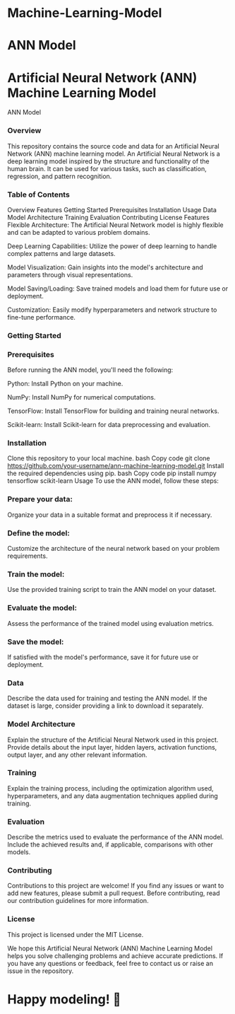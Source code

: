 # Machine-Learning-Model
# ANN Model

# Artificial Neural Network (ANN) Machine Learning Model
ANN Model

### Overview
This repository contains the source code and data for an Artificial Neural Network (ANN) machine learning model. An Artificial Neural Network is a deep learning model inspired by the structure and functionality of the human brain. It can be used for various tasks, such as classification, regression, and pattern recognition.

### Table of Contents
Overview
Features
Getting Started
Prerequisites
Installation
Usage
Data
Model Architecture
Training
Evaluation
Contributing
License
Features
Flexible Architecture: 
The Artificial Neural Network model is highly flexible and can be adapted to various problem domains.

 Deep Learning Capabilities: 
Utilize the power of deep learning to handle complex patterns and large datasets.

 Model Visualization:
Gain insights into the model's architecture and parameters through visual representations.

Model Saving/Loading:
Save trained models and load them for future use or deployment.

Customization: 
Easily modify hyperparameters and network structure to fine-tune performance.

### Getting Started
### Prerequisites
Before running the ANN model, you'll need the following:

 Python:
Install Python on your machine.

NumPy: 
Install NumPy for numerical computations.

TensorFlow:
Install TensorFlow for building and training neural networks.

Scikit-learn: 
Install Scikit-learn for data preprocessing and evaluation.

### Installation
Clone this repository to your local machine.
bash
Copy code
git clone https://github.com/your-username/ann-machine-learning-model.git
Install the required dependencies using pip.
bash
Copy code
pip install numpy tensorflow scikit-learn
Usage
To use the ANN model, follow these steps:

### Prepare your data:
Organize your data in a suitable format and preprocess it if necessary.

### Define the model: 
Customize the architecture of the neural network based on your problem requirements.

### Train the model:
Use the provided training script to train the ANN model on your dataset.

### Evaluate the model: 
Assess the performance of the trained model using evaluation metrics.

### Save the model:
If satisfied with the model's performance, save it for future use or deployment.

### Data
Describe the data used for training and testing the ANN model. If the dataset is large, consider providing a link to download it separately.

### Model Architecture
Explain the structure of the Artificial Neural Network used in this project. Provide details about the input layer, hidden layers, activation functions, output layer, and any other relevant information.

### Training
Explain the training process, including the optimization algorithm used, hyperparameters, and any data augmentation techniques applied during training.

### Evaluation
Describe the metrics used to evaluate the performance of the ANN model. Include the achieved results and, if applicable, comparisons with other models.

### Contributing
Contributions to this project are welcome! If you find any issues or want to add new features, please submit a pull request. Before contributing, read our contribution guidelines for more information.

### License
This project is licensed under the MIT License.

We hope this Artificial Neural Network (ANN) Machine Learning Model helps you solve challenging problems and achieve accurate predictions. If you have any questions or feedback, feel free to contact us or raise an issue in the repository.

# Happy modeling! 🧠
